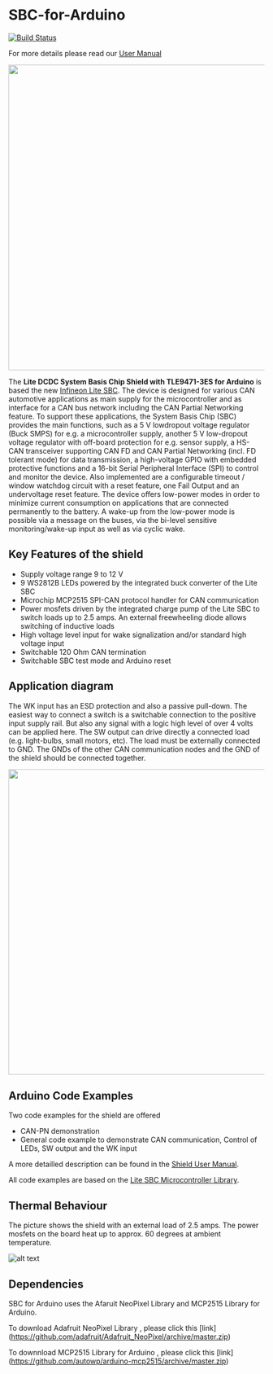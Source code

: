 # SBC-for-Arduino

[![Build Status](https://travis-ci.org/Infineon/SBC-for-Arduino.svg?branch=master)](https://travis-ci.org/Infineon/SBC-for-Arduino)

For more details please read our [User Manual](https://github.com/Infineon/SBC-for-Arduino/raw/master/Documents/docs/LiteSBC_Arduino_Shield_UserManual.pdf)

<img src="https://github.com/Infineon/SBC-for-Arduino/blob/master/Documents/images/Shield_top-view.jpg?raw=true" width=600>

The **Lite DCDC System Basis Chip Shield with TLE9471-3ES for Arduino** is based the new [Infineon Lite SBC](https://www.infineon.com/cms/de/product/automotive-system-ic/system-basis-chips-sbc/lite-sbc-family/).
The device is designed for various CAN automotive applications as main supply for the microcontroller and as interface for a CAN bus network including the CAN Partial Networking feature. 
To support these applications, the System Basis Chip (SBC) provides the main functions, such as a 5 V lowdropout voltage regulator (Buck SMPS) for e.g. a microcontroller supply, 
another 5 V low-dropout voltage regulator with off-board protection for e.g. sensor supply, a HS-CAN transceiver supporting CAN FD and CAN Partial Networking 
(incl. FD tolerant mode) for data transmission, a high-voltage GPIO with embedded protective functions and a 16-bit Serial Peripheral Interface (SPI) to control and monitor the device. 
Also implemented are a configurable timeout / window watchdog circuit with a reset feature, one Fail Output and an undervoltage reset feature. 
The device offers low-power modes in order to minimize current consumption on applications that are connected permanently to the battery. 
A wake-up from the low-power mode is possible via a message on the buses, via the bi-level sensitive monitoring/wake-up input as well as via cyclic wake.

## Key Features of the shield
* Supply voltage range 9 to 12 V
* 9 WS2812B LEDs powered by the integrated buck converter of the Lite SBC
* Microchip MCP2515 SPI-CAN protocol handler for CAN communication
* Power mosfets driven by the integrated charge pump of the Lite SBC to switch loads up to 2.5 amps. An external freewheeling diode allows switching of inductive loads
* High voltage level input for wake signalization and/or standard high voltage input
* Switchable 120 Ohm CAN termination
* Switchable SBC test mode and Arduino reset

## Application diagram
The WK input has an ESD protection and also a passive pull-down. The easiest way to connect a switch is a switchable connection to the positive input supply rail. But also any signal with a logic high level of over 4 volts can be applied here. 
The SW output can drive directly a connected load (e.g. light-bulbs, small motors, etc). The load must be externally connected to GND. The GNDs of the other CAN communication nodes and the GND of the shield should be connected together.

<img src="https://github.com/Infineon/SBC-for-Arduino/blob/master/Documents/images/overview.png?raw=true" width=600>

## Arduino Code Examples
Two code examples for the shield are offered
* CAN-PN demonstration
* General code example to demonstrate CAN communication, Control of LEDs, SW output and the WK input

A more detailled description can be found in the [Shield User Manual](https://github.com/Infineon/SBC-for-Arduino/raw/master/Documents/docs/LiteSBC_Arduino_Shield_UserManual.pdf).

All code examples are based on the [Lite SBC Microcontroller Library](https://github.com/Infineon/SBC-for-Arduino/raw/master/Documents/docs/LiteSBC_Library_UserManual.pdf).

## Thermal Behaviour
The picture shows the shield with an external load of 2.5 amps. The power mosfets on the board heat up to approx. 60 degrees at ambient temperature.

![alt text](https://github.com/Infineon/SBC-for-Arduino/blob/master/Documents/images/thermal_2_5_amps.jpg?raw=true "Thermal Behaviour Switched Power 2.5 Amps")

## Dependencies
SBC for Arduino uses the Afaruit NeoPixel Library and MCP2515 Library for Arduino.

To download Adafruit NeoPixel Library , please click this [link] (https://github.com/adafruit/Adafruit_NeoPixel/archive/master.zip)

To downnload MCP2515 Library for Arduino , please click this [link] (https://github.com/autowp/arduino-mcp2515/archive/master.zip)

